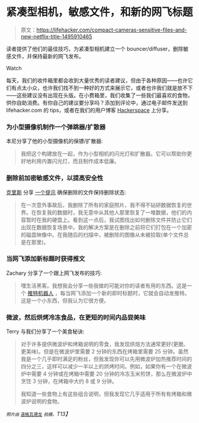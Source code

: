 # 紧凑型相机，敏感文件，和新的网飞标题

> 原文：<https://lifehacker.com/compact-cameras-sensitive-files-and-new-netflix-title-1495910465>

读者提供了他们的最佳技巧，为紧凑型相机建立一个 bouncer/diffuser，删除敏感文件，并保持最新的网飞发布。

Watch

每天，我们的收件箱里都会收到大量优秀的读者建议，但由于各种原因——也许它们有点太小众，也许我们找不到一种好的方式来展示它，或者也许我们就是放不下——这些建议没有出现在头版。在小费箱里，我们收集了一些我们最喜欢的食物，供你自助消费。有你自己的建议要分享吗？添加到评论中，通过电子邮件发送到 lifehacker.com 的 tips，或者在我们的用户博客 [Hackerspace](http://hackerspace.lifehacker.com) 上分享。

### 为小型摄像机制作一个弹跳器/扩散器

本尼分享了他的小型摄像机的保镖/扩散器:

> 我把这个构建放在一起，作为小型相机的闪光灯和扩散器。它可以帮助你更好地利用内置闪光灯，而且制作成本低廉。

### 删除前加密敏感文件，以提高安全性

[克里斯](http://caris.kinja.com/) 分享 [一个提示](https://caris.kinja.com/how-to-better-hide-your-deleted-files-from-prying-eyes-1493525862) 确保删除的文件保持删除状态:

> 在一次意外事故后，我删除了所有的家庭照片，我不得不钻研数据恢复的世界。在恢复我的数据时，我无意中从其他人那里恢复了一堆数据，他们的内容暂时在我的硬盘上。看到这一点后，我试图找出如何删除文件并防止它们出现在数据恢复场景中。我的解决方案是在删除之前将它们打包在一个加密的磁盘映像中。在我随后的扫描中，被删除的图像从未被拾取(单个文件总是在那里)。

### 当网飞添加新标题时获得推文

Zachary 分享了一个跟上网飞发布的技巧:

> 嘿生活黑客。我想我会分享一些我做的可能对你的读者有用的东西。这是一个 [推特机器人](https://twitter.com/netflix_bot) ，每当网飞添加一个新的即时标题时，它就会自动发推特。这是一个小东西，但我认为它很方便。

### 微波，然后烘烤冷冻食品，在更短的时间内品尝美味

Terry 与我们分享了一个美食秘诀:

> 对于许多提供微波炉和烤箱说明的零食，我发现烘焙方法通常更好(更脆、更美味)。但是在微波炉里需要 2 分钟的东西在烤箱里需要 25 分钟。虽然我是一个几乎即时满足的粉丝，但我发现你可以先用微波炉加热推荐时间的四分之三，这样可以减少一半以上的烘烤时间。例如，如果你有一个在微波炉中需要 4 分钟或在烤箱中需要 20 分钟的冷冻玉米煎饼，那么在微波炉中烹饪 3 分钟，在烤箱中大约 8 或 9 分钟。
> 
> 我知道一些食物上有这些组合说明，但我发现它几乎适用于所有有烤箱和微波炉说明的食物。

*<small>照片由</small>* [<small>道格瓦德龙</small>](https://secure.flickr.com/photos/dougww/2351327740/sizes/z/in/photostream/) *<small>拍摄。</small>T13】*